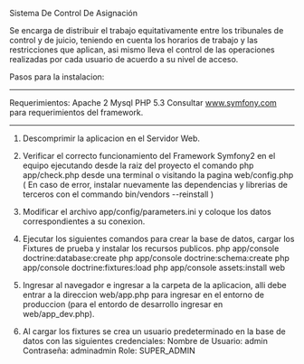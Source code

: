 Sistema De Control De Asignación

Se encarga de distribuir el trabajo equitativamente entre los tribunales de control y de juicio, teniendo en cuenta los
horarios de trabajo y las restricciones que aplican, asi mismo lleva el control de las operaciones realizadas por cada
usuario de acuerdo a su nivel de acceso.

Pasos para la instalacion:

*************************************************************************************
Requerimientos: 
	Apache 2
	Mysql
	PHP 5.3
	Consultar www.symfony.com para requerimientos del framework.
*************************************************************************************

1) Descomprimir la aplicacion en el Servidor Web.

2) Verificar el correcto funcionamiento del Framework Symfony2 en el equipo ejecutando desde la raiz del proyecto el comando 
php app/check.php desde una terminal o visitando la pagina web/config.php
( En caso de error, instalar nuevamente las dependencias y librerias de terceros con el commando bin/vendors --reinstall )

3) Modificar el archivo app/config/parameters.ini y coloque los datos correspondientes a su conexion.

4) Ejecutar los siguientes comandos para crear la base de datos, cargar los Fixtures de prueba y instalar los recursos publicos.
	php app/console doctrine:database:create
	php app/console doctrine:schema:create
	php app/console doctrine:fixtures:load
	php app/console assets:install web

5) Ingresar al navegador e ingresar a la carpeta de la aplicacion, alli debe entrar a la direccion web/app.php para ingresar en
el entorno de produccion (para el entordo de desarrollo ingresar en web/app_dev.php).

6) Al cargar los fixtures se crea un usuario predeterminado en la base de datos con las siguientes credenciales:
	Nombre de Usuario: admin
	Contraseña: adminadmin
	Role: SUPER_ADMIN

